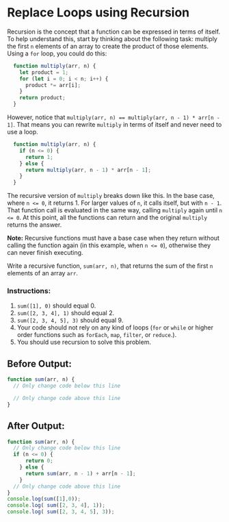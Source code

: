 # Replace Loops using Recursion

Recursion is the concept that a function can be expressed in terms of itself. To help understand this, start by thinking about the following task: multiply the first `n` elements of an array to create the product of those elements. Using a `for` loop, you could do this:

```javascript
  function multiply(arr, n) {
    let product = 1;
    for (let i = 0; i < n; i++) {
      product *= arr[i];
    }
    return product;
  }
```

However, notice that `multiply(arr, n) == multiply(arr, n - 1) * arr[n - 1]`. That means you can rewrite `multiply` in terms of itself and never need to use a loop.

```javascript
  function multiply(arr, n) {
    if (n <= 0) {
      return 1;
    } else {
      return multiply(arr, n - 1) * arr[n - 1];
    }
  }
```

The recursive version of `multiply` breaks down like this. In the base case, where `n <= 0`, it returns 1. For larger values of `n`, it calls itself, but with `n - 1`. That function call is evaluated in the same way, calling `multiply` again until `n <= 0`. At this point, all the functions can return and the original `multiply` returns the answer.

**Note:** Recursive functions must have a base case when they return without calling the function again (in this example, when `n <= 0`), otherwise they can never finish executing.

Write a recursive function, `sum(arr, n)`, that returns the sum of the first `n` elements of an array `arr`.

### Instructions:
1. `sum([1], 0)` should equal 0.
2. `sum([2, 3, 4], 1)` should equal 2.
3. `sum([2, 3, 4, 5], 3)` should equal 9.
4. Your code should not rely on any kind of loops (`for` or `while` or higher order functions such as `forEach`, `map`, `filter`, or `reduce`.).
5. You should use recursion to solve this problem.

## Before Output:
```javascript
function sum(arr, n) {
  // Only change code below this line

  // Only change code above this line
}
```

## After Output:
```javascript
function sum(arr, n) {
  // Only change code below this line
  if (n <= 0) {
      return 0;
    } else {
      return sum(arr, n - 1) + arr[n - 1];
    }
  // Only change code above this line
}
console.log(sum([1],0));
console.log( sum([2, 3, 4], 1));
console.log( sum([2, 3, 4, 5], 3));
```